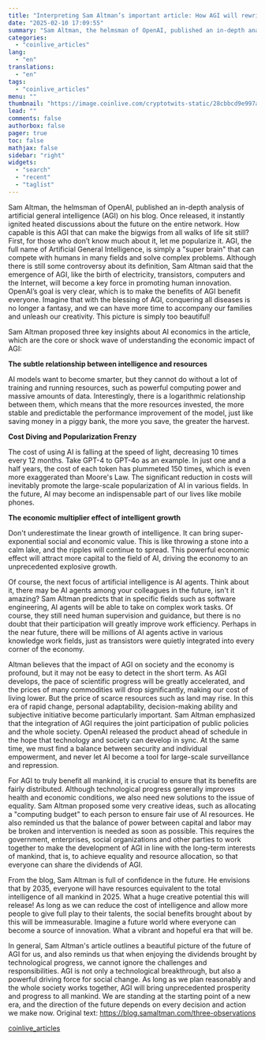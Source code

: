 ```yaml
---
title: "Interpreting Sam Altman’s important article: How AGI will rewrite the blueprint for the future"
date: "2025-02-10 17:09:55"
summary: "Sam Altman, the helmsman of OpenAI, published an in-depth analysis of artificial general intelligence (AGI) on his blog. Once released, it instantly ignited heated discussions about the future on the entire network. How capable is this AGI that can make the bigwigs from all walks of life sit still? First,..."
categories:
  - "coinlive_articles"
lang:
  - "en"
translations:
  - "en"
tags:
  - "coinlive_articles"
menu: ""
thumbnail: "https://image.coinlive.com/cryptotwits-static/28cbbcd9e997a66c75ef143811a5e52d.jpg"
lead: ""
comments: false
authorbox: false
pager: true
toc: false
mathjax: false
sidebar: "right"
widgets:
  - "search"
  - "recent"
  - "taglist"
---
```


Sam Altman, the helmsman of OpenAI, published an in-depth analysis of artificial general intelligence (AGI) on his blog. Once released, it instantly ignited heated discussions about the future on the entire network. How capable is this AGI that can make the bigwigs from all walks of life sit still? First, for those who don’t know much about it, let me popularize it. AGI, the full name of Artificial General Intelligence, is simply a "super brain" that can compete with humans in many fields and solve complex problems. Although there is still some controversy about its definition, Sam Altman said that the emergence of AGI, like the birth of electricity, transistors, computers and the Internet, will become a key force in promoting human innovation. OpenAI’s goal is very clear, which is to make the benefits of AGI benefit everyone. Imagine that with the blessing of AGI, conquering all diseases is no longer a fantasy, and we can have more time to accompany our families and unleash our creativity. This picture is simply too beautiful! 

Sam Altman proposed three key insights about AI economics in the article, which are the core or shock wave of understanding the economic impact of AGI:

**The subtle relationship between intelligence and resources**

AI models want to become smarter, but they cannot do without a lot of training and running resources, such as powerful computing power and massive amounts of data. Interestingly, there is a logarithmic relationship between them, which means that the more resources invested, the more stable and predictable the performance improvement of the model, just like saving money in a piggy bank, the more you save, the greater the harvest. 

**Cost Diving and Popularization Frenzy**

The cost of using AI is falling at the speed of light, decreasing 10 times every 12 months. Take GPT-4 to GPT-4o as an example. In just one and a half years, the cost of each token has plummeted 150 times, which is even more exaggerated than Moore's Law. The significant reduction in costs will inevitably promote the large-scale popularization of AI in various fields. In the future, AI may become an indispensable part of our lives like mobile phones.

**The economic multiplier effect of intelligent growth**

Don't underestimate the linear growth of intelligence. It can bring super-exponential social and economic value. This is like throwing a stone into a calm lake, and the ripples will continue to spread. This powerful economic effect will attract more capital to the field of AI, driving the economy to an unprecedented explosive growth. 

Of course, the next focus of artificial intelligence is AI agents. Think about it, there may be AI agents among your colleagues in the future, isn't it amazing? Sam Altman predicts that in specific fields such as software engineering, AI agents will be able to take on complex work tasks. Of course, they still need human supervision and guidance, but there is no doubt that their participation will greatly improve work efficiency. Perhaps in the near future, there will be millions of AI agents active in various knowledge work fields, just as transistors were quietly integrated into every corner of the economy. 

Altman believes that the impact of AGI on society and the economy is profound, but it may not be easy to detect in the short term. As AGI develops, the pace of scientific progress will be greatly accelerated, and the prices of many commodities will drop significantly, making our cost of living lower. But the price of scarce resources such as land may rise. In this era of rapid change, personal adaptability, decision-making ability and subjective initiative become particularly important. Sam Altman emphasized that the integration of AGI requires the joint participation of public policies and the whole society. OpenAI released the product ahead of schedule in the hope that technology and society can develop in sync. At the same time, we must find a balance between security and individual empowerment, and never let AI become a tool for large-scale surveillance and repression. 

For AGI to truly benefit all mankind, it is crucial to ensure that its benefits are fairly distributed. Although technological progress generally improves health and economic conditions, we also need new solutions to the issue of equality. Sam Altman proposed some very creative ideas, such as allocating a "computing budget" to each person to ensure fair use of AI resources. He also reminded us that the balance of power between capital and labor may be broken and intervention is needed as soon as possible. This requires the government, enterprises, social organizations and other parties to work together to make the development of AGI in line with the long-term interests of mankind, that is, to achieve equality and resource allocation, so that everyone can share the dividends of AGI. 

From the blog, Sam Altman is full of confidence in the future. He envisions that by 2035, everyone will have resources equivalent to the total intelligence of all mankind in 2025. What a huge creative potential this will release! As long as we can reduce the cost of intelligence and allow more people to give full play to their talents, the social benefits brought about by this will be immeasurable. Imagine a future world where everyone can become a source of innovation. What a vibrant and hopeful era that will be. 

In general, Sam Altman's article outlines a beautiful picture of the future of AGI for us, and also reminds us that when enjoying the dividends brought by technological progress, we cannot ignore the challenges and responsibilities. AGI is not only a technological breakthrough, but also a powerful driving force for social change. As long as we plan reasonably and the whole society works together, AGI will bring unprecedented prosperity and progress to all mankind. We are standing at the starting point of a new era, and the direction of the future depends on every decision and action we make now. Original text: https://blog.samaltman.com/three-observations

[coinlive_articles](https://www.coinlive.com/news/interpreting-sam-altman-s-important-article-how-agi-will-rewrite-the)
